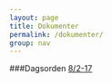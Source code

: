 ```yaml
---
layout: page
title: Dokumenter
permalink: /dokumenter/
group: nav
---
```


###Dagsorden 
[8/2-17](/docs/82-17-2.pdf)
